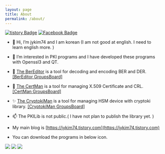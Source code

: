 ```yaml
---
layout: page
title: About
permalink: /about/
---
```


[![tistory Badge](https://img.shields.io/badge/-tistory-000000?logo=tistory&logoColor=white&link=https://jykim74.tistory.com)](https://jykim74.tistory.com)
[![Facebook Badge](https://img.shields.io/badge/-Facebook-1877f2?logo=facebook&logoColor=white&link=https://www.facebook.com/jongyeob.kim.77)](https://www.facebook.com/jongyeob.kim.77)

- 👋 Hi, I’m jykim74 and I am korean (I am not good at english. I need to learn english more. )
- 👀 I’m interested in PKI programs and I have developed these programs with Openssl3 and QT.
- 🌱 [The BerEditor](https://jykim74.tistory.com/36) is a tool for decoding and encoding BER and DER. [[BerEditor GroupsBoard]]( https://groups.google.com/g/bereditor )
- 💞️ [The CertMan](https://jykim74.tistroy.com/37) is a tool for managing X.509 Certificate and CRL. [[CertMan GroupsBoard]]( https://groups.google.com/g/certman )
- ✨ [The CryptokiMan](https://jykim74.tistory.com/38) is a tool for managing HSM device with cryptoki library. [[CryptokiMan GroupsBoard]]( https://groups.google.com/g/cryptokiman )
- 📫 The PKILib is not public.( I have not plan to publish the library yet. )
- My main blog is [https://jykim74.tistory.com](https://jykim74.tistory.com)


- You can download the programs in below icon.

<a href="https://jykim74.tistory.com/36" target="_blank"><img src="https://img.shields.io/badge/BerEditor-006600?style=for-the-badge&logo=Qt&logoColor=white"></a>
<a href="https://jykim74.tistory.com/37" target="_blank"><img src="https://img.shields.io/badge/CertMan-0094F5?style=for-the-badge&logo=Qt&logoColor=white"></a>
<a href="https://jykim74.tistory.com/38" target="_blank"><img src="https://img.shields.io/badge/CryptokiMan-512BD4?style=for-the-badge&logo=Qt&logoColor=white"></a>
